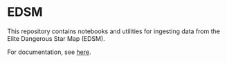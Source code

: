 # EDSM

This repository contains notebooks and utilities for ingesting data from the Elite Dangerous Star Map (EDSM).

For documentation, see [here](https://github.com/bryanlharris/Documentation).